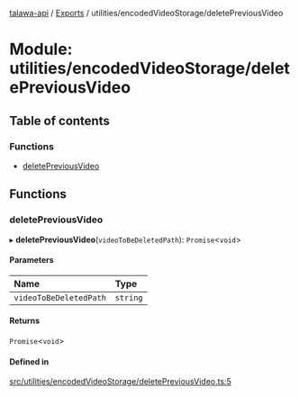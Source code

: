 [talawa-api](../README.md) / [Exports](../modules.md) / utilities/encodedVideoStorage/deletePreviousVideo

# Module: utilities/encodedVideoStorage/deletePreviousVideo

## Table of contents

### Functions

- [deletePreviousVideo](utilities_encodedVideoStorage_deletePreviousVideo.md#deletepreviousvideo)

## Functions

### deletePreviousVideo

▸ **deletePreviousVideo**(`videoToBeDeletedPath`): `Promise`\<`void`\>

#### Parameters

| Name                   | Type     |
| :--------------------- | :------- |
| `videoToBeDeletedPath` | `string` |

#### Returns

`Promise`\<`void`\>

#### Defined in

[src/utilities/encodedVideoStorage/deletePreviousVideo.ts:5](https://github.com/PalisadoesFoundation/talawa-api/blob/cf57ca9/src/utilities/encodedVideoStorage/deletePreviousVideo.ts#L5)
